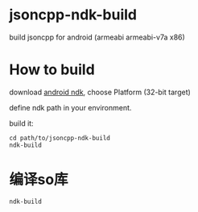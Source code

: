 jsoncpp-ndk-build
=================

build jsoncpp for android (armeabi armeabi-v7a x86)


How to build
=================
download [android ndk](https://developer.android.com/tools/sdk/ndk/index.html#download), choose Platform (32-bit target)

define ndk path in your environment.

build it:
```
cd path/to/jsoncpp-ndk-build
ndk-build
```
# 编译so库
```shell
ndk-build
```
